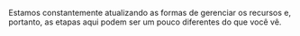 Estamos constantemente atualizando as formas de gerenciar os recursos e, portanto, as etapas aqui podem ser um pouco diferentes do que você vê.